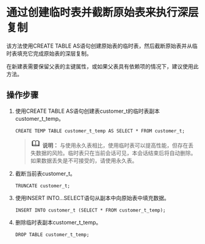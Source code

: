 # 通过创建临时表并截断原始表来执行深层复制<a name="ZH-CN_TOPIC_0242370294"></a>

该方法使用CREATE TABLE AS语句创建原始表的临时表，然后截断原始表并从临时表填充它完成原始表的深层复制。

在新建表需要保留父表的主键属性，或如果父表具有依赖项的情况下，建议使用此方法。

## 操作步骤<a name="zh-cn_topic_0237121144_zh-cn_topic_0165787116_section1098017411363"></a>

1.  使用CREATE TABLE AS语句创建表customer\_t的临时表副本customer\_t\_temp。

    ```
    CREATE TEMP TABLE customer_t_temp AS SELECT * FROM customer_t;
    ```

    >![](public_sys-resources/icon-note.png) **说明：**
    >与使用永久表相比，使用临时表可以提高性能，但存在丢失数据的风险。临时表只在当前会话可见，本会话结束后将自动删除。如果数据丢失是不可接受的，请使用永久表。

2.  截断当前表customer\_t。

    ```
    TRUNCATE customer_t;
    ```

3.  使用INSERT INTO…SELECT语句从副本中向原始表中填充数据。

    ```
    INSERT INTO customer_t (SELECT * FROM customer_t_temp);
    ```

4.  删除临时表副本customer\_t\_temp。

    ```
    DROP TABLE customer_t_temp;
    ```
